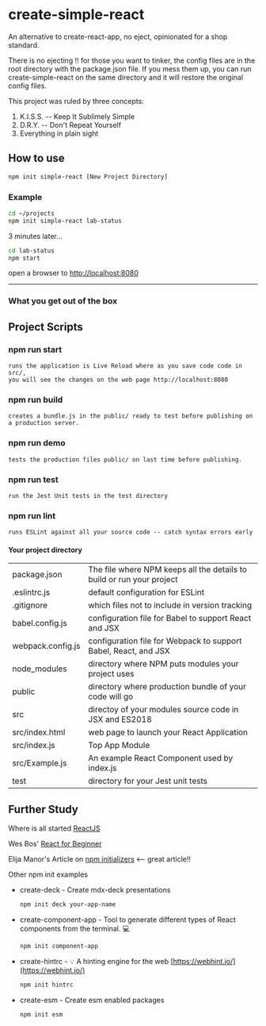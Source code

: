 # create-simple-react

An alternative to create-react-app, no eject, opinionated for a shop standard.

There is no ejecting !!  for those you want to tinker, the config files
are in the root directory with the package.json file.  If you mess them up,
you can run create-simple-react on the same directory and it will restore
the original config files.

This project was ruled by three concepts:

1. K.I.S.S. -- Keep It Sublimely Simple
2. D.R.Y. -- Don't Repeat Yourself
3. Everything in plain sight

## How to use

```bash
npm init simple-react [New Project Directory]
```

### Example

```bash
cd ~/projects
npm init simple-react lab-status
```

   3 minutes later...

```bash
cd lab-status
npm start
```

   open a browser to [http://localhost:8080](http://localhost:8080)

------------------------------------------------------

### What you get out of the box

## Project Scripts

### npm run start

    runs the application is Live Reload where as you save code code in src/,
    you will see the changes on the web page http://localhost:8080

### npm run build

    creates a bundle.js in the public/ ready to test before publishing on a production server.

### npm run demo

    tests the production files public/ on last time before publishing.

### npm run test

    run the Jest Unit tests in the test directory

### npm run lint

    runs ESLint against all your source code -- catch syntax errors early

#### Your project directory

|                    |                                                                       |
| -----------------  | ----------------------------------------------------------------------|
| package.json       | The file where NPM keeps all the details to build or run your project |
| .eslintrc.js       | default configuration for ESLint |
| .gitignore         | which files not to include in version tracking |
| babel.config.js    | configuration file for Babel to support React and JSX |
| webpack.config.js  | configuration file for Webpack to support Babel, React, and JSX |
|   node_modules     | directory where NPM puts modules your project uses |
|   public           | directory where production bundle of your code will go |
|   src              | directoy of your modules source code in JSX and ES2018 |
|   src/index.html   | web page to launch your React Application |
|   src/index.js     | Top App Module |
|   src/Example.js   | An example React Component used by index.js |
|   test             | directory for your Jest unit tests |

## Further Study

Where is all started [ReactJS](https://reactjs.org/)

Wes Bos' [React for Beginner](https://reactforbeginners.com/)

Elija Manor's Article on [npm initializers](https://elijahmanor.com/npm-init-initializer/)
<-- great article!!

Other npm init examples

- create-deck - Create mdx-deck presentations

   ```bash
   npm init deck your-app-name
   ```

- create-component-app - Tool to generate different types of React components from the terminal. 💻

   ```bash
   npm init component-app
   ```

- create-hintrc - 💡 A hinting engine for the web [https://webhint.io/](https://webhint.io/)

   ```bash
   npm init hintrc
   ```

- create-esm - Create esm enabled packages

   ```bash
   npm init esm
   ```
